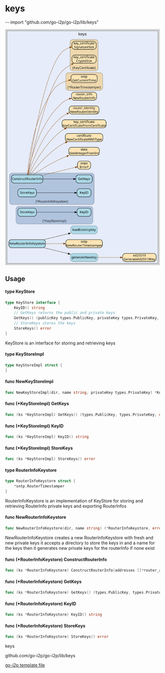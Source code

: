 # keys
--
    import "github.com/go-i2p/go-i2p/lib/keys"

![keys.svg](keys.svg)



## Usage

#### type KeyStore

```go
type KeyStore interface {
	KeyID() string
	// GetKeys returns the public and private keys
	GetKeys() (publicKey types.PublicKey, privateKey types.PrivateKey, err error)
	// StoreKeys stores the keys
	StoreKeys() error
}
```

KeyStore is an interface for storing and retrieving keys

#### type KeyStoreImpl

```go
type KeyStoreImpl struct {
}
```


#### func  NewKeyStoreImpl

```go
func NewKeyStoreImpl(dir, name string, privateKey types.PrivateKey) *KeyStoreImpl
```

#### func (*KeyStoreImpl) GetKeys

```go
func (ks *KeyStoreImpl) GetKeys() (types.PublicKey, types.PrivateKey, error)
```

#### func (*KeyStoreImpl) KeyID

```go
func (ks *KeyStoreImpl) KeyID() string
```

#### func (*KeyStoreImpl) StoreKeys

```go
func (ks *KeyStoreImpl) StoreKeys() error
```

#### type RouterInfoKeystore

```go
type RouterInfoKeystore struct {
	*sntp.RouterTimestamper
}
```

RouterInfoKeystore is an implementation of KeyStore for storing and retrieving
RouterInfo private keys and exporting RouterInfos

#### func  NewRouterInfoKeystore

```go
func NewRouterInfoKeystore(dir, name string) (*RouterInfoKeystore, error)
```
NewRouterInfoKeystore creates a new RouterInfoKeystore with fresh and new
private keys it accepts a directory to store the keys in and a name for the keys
then it generates new private keys for the routerInfo if none exist

#### func (*RouterInfoKeystore) ConstructRouterInfo

```go
func (ks *RouterInfoKeystore) ConstructRouterInfo(addresses []*router_address.RouterAddress) (*router_info.RouterInfo, error)
```

#### func (*RouterInfoKeystore) GetKeys

```go
func (ks *RouterInfoKeystore) GetKeys() (types.PublicKey, types.PrivateKey, error)
```

#### func (*RouterInfoKeystore) KeyID

```go
func (ks *RouterInfoKeystore) KeyID() string
```

#### func (*RouterInfoKeystore) StoreKeys

```go
func (ks *RouterInfoKeystore) StoreKeys() error
```



keys 

github.com/go-i2p/go-i2p/lib/keys

[go-i2p template file](/template.md)
